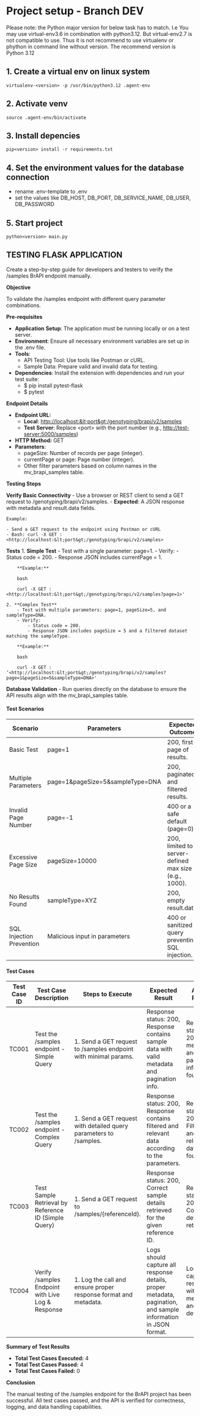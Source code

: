 # Project setup - Branch DEV

Please note: the Python major version for below task has to match. I.e You may use virtual-env3.6 in combination with python3.12. But virtual-env2.7 is not compatible to use. Thus it is not recommend to use virtualenv or phython in command line without version.
The recommend version is Python 3.12

## 1. Create a virtual env on linux system
`virtualenv-<version> -p /usr/bin/python3.12 .agent-env`

## 2. Activate venv
`source .agent-env/bin/activate`

## 3. Install depencies
`pip<version> install -r requirements.txt`

## 4. Set the environment values for the database connection
 - rename .env-template to .env
 - set the values like DB_HOST, DB_PORT, DB_SERVICE_NAME, DB_USER, DB_PASSWORD

## 5. Start project
`python<version> main.py`

## TESTING FLASK APPLICATION

Create a step-by-step guide for developers and testers to verify the /samples BrAPI endpoint manually.

**Objective**

To validate the /samples endpoint with different query parameter combinations.

**Pre-requisites**

- **Application** **Setup**: The application must be running locally or on a test server.
- **Environment**: Ensure all necessary environment variables are set up in the .env file.
- **Tools**:
  - API Testing Tool: Use tools like Postman or cURL.
  - Sample Data: Prepare valid and invalid data for testing.
- **Dependencies**: Install the extension with dependencies and run your test suite:
  - $ pip install pytest-flask
  - $ pytest

**Endpoint Details**

- **Endpoint URL:**
  - **Local**: <http://localhost:&lt;port&gt;/genotyping/brapi/v2/samples>
  - **Test** **Server**: Replace &lt;port&gt; with the port number (e.g., <http://test-server:5000/samples>)
- **HTTP Method:** GET
- **Parameters**:
  - pageSize: Number of records per page (integer).
  - currentPage or page: Page number (integer).
  - Other filter parameters based on column names in the mv_brapi_samples table.

**Testing Steps**

**Verify Basic Connectivity**
    - Use a browser or REST client to send a GET request to /genotyping/brapi/v2/samples.
    - **Expected**: A JSON response with metadata and result.data fields.

    Example:

    - Send a GET request to the endpoint using Postman or cURL
    - Bash: curl -X GET : <http://localhost:&lt;port&gt;/genotyping/brapi/v2/samples>

**Tests**
    1. **Simple Test**
        - Test with a single parameter: page=1.
        - Verify:
            - Status code = 200.
            - Response JSON includes currentPage = 1.

        **Example:**

        bash

        curl -X GET : <http://localhost:&lt;port&gt;/genotyping/brapi/v2/samples?page=1>'

    2. **Complex Test**
        - Test with multiple parameters: page=1, pageSize=5, and sampleType=DNA.
        - Verify:
            - Status code = 200.
            - Response JSON includes pageSize = 5 and a filtered dataset matching the sampleType.

        **Example:**

        bash

        curl -X GET : ‘<http://localhost:&lt;port&gt;/genotyping/brapi/v2/samples?page=1&pageSize=5&sampleType=DNA>'

**Database Validation**
    - Run queries directly on the database to ensure the API results align with the mv_brapi_samples table.

#### Test Scenarios

| **Scenario** | **Parameters** | **Expected Outcome** |
| --- | --- | --- |
| Basic Test | page=1 | 200, first page of results. |
| Multiple Parameters | page=1&pageSize=5&sampleType=DNA | 200, paginated and filtered results. |
| Invalid Page Number | page=-1 | 400 or a safe default (page=0). |
| Excessive Page Size | pageSize=10000 | 200, limited to server-defined max size (e.g., 1000). |
| No Results Found | sampleType=XYZ | 200, empty result.data. |
| SQL Injection Prevention | Malicious input in parameters | 400 or sanitized query preventing SQL injection. |

#### Test Cases

| **Test Case ID** | **Test Case Description** | **Steps to Execute** | **Expected Result** | **Actual Result** | **Status (Pass/Fail)** |
| --- | --- | --- | --- | --- | --- |
| TC001 | Test the /samples endpoint - Simple Query | 1\. Send a GET request to /samples endpoint with minimal params. | Response status: 200, Response contains sample data with valid metadata and pagination info. | Response status: 200, Valid metadata and pagination info found. | Pass |
| TC002 | Test the /samples endpoint - Complex Query | 1\. Send a GET request with detailed query parameters to /samples. | Response status: 200, Response contains filtered and relevant data according to the parameters. | Response status: 200, Filtered and relevant data found. | Pass |
| TC003 | Test Sample Retrieval by Reference ID (Simple Query) | 1\. Send a GET request to /samples/{referenceId}. | Response status: 200, Correct sample details retrieved for the given reference ID. | Response status: 200, Correct details retrieved. | Pass |
| TC004 | Verify /samples Endpoint with Live Log & Response | 1\. Log the call and ensure proper response format and metadata. | Logs should capture all response details, proper metadata, pagination, and sample information in JSON format. | Logs captured response with valid metadata and details. | Pass |

**Summary of Test Results**

- **Total Test Cases Executed:** 4
- **Total Test Cases Passed:** 4
- **Total Test Cases Failed:** 0

**Conclusion**

The manual testing of the /samples endpoint for the BrAPI project has been successful. All test cases passed, and the API is verified for correctness, logging, and data handling capabilities.
